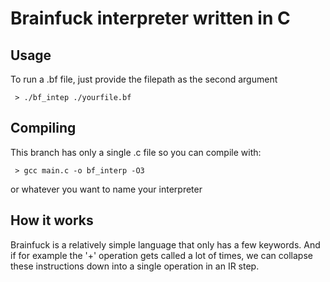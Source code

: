 # Brainfuck interpreter written in C

## Usage

To run a .bf file, just provide the filepath as the second argument

```
 > ./bf_intep ./yourfile.bf
```

## Compiling

This branch has only a single .c file so you can compile with:

```
 > gcc main.c -o bf_interp -O3
```

or whatever you want to name your interpreter

## How it works

Brainfuck is a relatively simple language that only has a few keywords. And if for example the '+' operation gets called a lot of times, we can collapse these instructions down into a single operation in an IR step.
